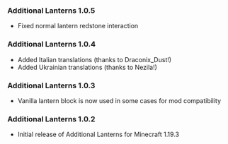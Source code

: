 ### Additional Lanterns 1.0.5
- Fixed normal lantern redstone interaction

### Additional Lanterns 1.0.4
- Added Italian translations (thanks to Draconix_Dust!)
- Added Ukrainian translations (thanks to Nezila!)

### Additional Lanterns 1.0.3
- Vanilla lantern block is now used in some cases for mod compatibility

### Additional Lanterns 1.0.2
- Initial release of Additional Lanterns for Minecraft 1.19.3
